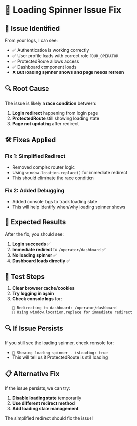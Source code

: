 # 🔄 **Loading Spinner Issue Fix**

## 🚨 **Issue Identified**

From your logs, I can see:
- ✅ Authentication is working correctly
- ✅ User profile loads with correct role `TOUR_OPERATOR`
- ✅ ProtectedRoute allows access
- ✅ Dashboard component loads
- ❌ **But loading spinner shows and page needs refresh**

## 🔍 **Root Cause**

The issue is likely a **race condition** between:
1. **Login redirect** happening from login page
2. **ProtectedRoute** still showing loading state
3. **Page not updating** after redirect

## 🛠️ **Fixes Applied**

### **Fix 1: Simplified Redirect**
- Removed complex router logic
- Using `window.location.replace()` for immediate redirect
- This should eliminate the race condition

### **Fix 2: Added Debugging**
- Added console logs to track loading state
- This will help identify when/why loading spinner shows

## 🎯 **Expected Results**

After the fix, you should see:
1. **Login succeeds** ✅
2. **Immediate redirect** to `/operator/dashboard` ✅
3. **No loading spinner** ✅
4. **Dashboard loads directly** ✅

## 🚀 **Test Steps**

1. **Clear browser cache/cookies**
2. **Try logging in again**
3. **Check console logs** for:
   ```
   🚀 Redirecting to dashboard: /operator/dashboard
   🔄 Using window.location.replace for immediate redirect
   ```

## 🔍 **If Issue Persists**

If you still see the loading spinner, check console for:
- `🔄 Showing loading spinner - isLoading: true`
- This will tell us if ProtectedRoute is still loading

## 📋 **Alternative Fix**

If the issue persists, we can try:
1. **Disable loading state** temporarily
2. **Use different redirect method**
3. **Add loading state management**

The simplified redirect should fix the issue!
